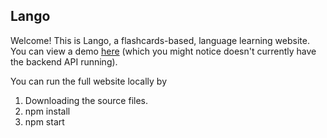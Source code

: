 ## Lango
Welcome! This is Lango, a flashcards-based, language learning website. You can view a demo [here](https://flashcards-aakim.netlify.com/]) (which you might notice doesn't currently have the backend API running). 

You can run the full website locally by 
1. Downloading the source files. 
2. npm install
3. npm start
